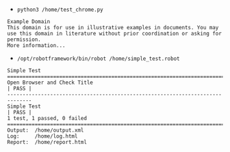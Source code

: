 - `python3 /home/test_chrome.py`

```
Example Domain
This domain is for use in illustrative examples in documents. You may use this domain in literature without prior coordination or asking for permission.
More information...
```



- `/opt/robotframework/bin/robot /home/simple_test.robot`

```==============================================================================
Simple Test                                                                   
==============================================================================
Open Browser and Check Title                                          | PASS |
------------------------------------------------------------------------------
Simple Test                                                           | PASS |
1 test, 1 passed, 0 failed
==============================================================================
Output:  /home/output.xml
Log:     /home/log.html
Report:  /home/report.html
```